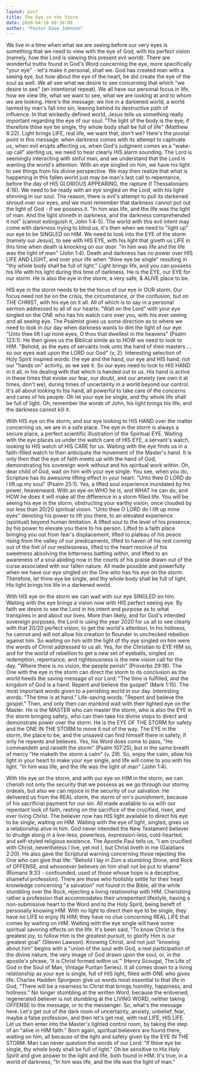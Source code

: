 ```yaml
---
layout: post
title: The Eye in the Storm 
date: 2020-04-18 00:30:00
author: "Pastor Dave Johnson"
---
```


We live in a time when what we are seeing before our very eyes is something that we need to view with the eye of God, with his perfect vision (namely, how the Lord is viewing this present evil world).   There are wonderful truths found in God's Word concerning the eye, more specifically "your eye" - let's make it personal, shall we.  God has created man with a seeing eye, but how about the eye of the heart, he did create the eye of the soul as well.  We all see what we desire to see concerning that which "we desire to see" (an intentional repeat).  We all have our personal focus in life, how we view life, what we want to see, what we are looking at and to whom we are looking.  Here's the message: we live in a darkened world, a world tainted by man's fall into sin, leaving behind its destructive path of influence.  In that wickedly defined world, Jesus tells us something really important regarding the eye of our soul: "The light of the body is the eye; if therefore thine eye be single, thy whole body shall be full of life" (Matthew 6:22). Light brings LIFE, real life, we want that, don't we?  Here's the pivotal point in this message: when darkness comes with its attempt to captivate us, when evil erupts affecting us, when God's judgment comes as a "wake-up call" alerting us, we need to hear clearly HIS alarm sounding.  The Lord is seemingly interacting with sinful man, and we understand that the Lord is wanting the world's attention.  With an eye singled on him, we have his light to see things from his divine perspective.  We may then realize that what is happening in this fallen world just may be man's last call to repentance, before the day of HIS GLORIOUS APPEARING, the rapture (I Thessalonians 4:16).  We need to be ready with an eye singled on the Lord, with his light shinning in our soul.  The reason, there is evil's attempt to pull its darkened shroud over our eyes, and we must remember that darkness cannot put out the light of God - if we possess it.  "In him was life, and the life was the light of man. And the light shineth in darkness, and the darkness comprehended it not" (cannot extinguish it, John 1:4-5).  The world with this evil intent may come with darkness trying to blind us, it's then when we need to "light up" our eye to be SINGLED on HIM.  We need to look into the EYE of the storm (namely our Jesus), to see with HIS EYE, with his light that giveth us LIFE in this time when death is knocking on our door.  "In him was life and the life was the light of man" (John 1:4).  Death and darkness has no power over HIS LIFE AND LIGHT, and over your life when "thine eye be single" resulting in "thy whole body shall be full of light."  Light brings life, and you can possess his life with his light during this time of darkness.  He is the EYE, our EYE for our storm.  He is also the eye in the storm, a very safe, & ALIVE place to be.

HIS eye in the storm needs to be the focus of our eye in OUR storm.  Our focus need not be on the crisis, the circumstance, or the confusion, but on THE CHRIST, with his eye on it all.  All of which is to say in a personal sermon addressed to all of our hearts: "Wait on the Lord" with your eye singled on the ONE who has his watch care over you, with his ever seeing and all seeing eye.  The Psalmist gives us some direction as to where we need to look in our day when darkness wants to dim the light of our eye.  "Unto thee lift I up mine eyes, O thou that dwellest in the heavens" (Psalm 123:1).  He then gives us the Biblical simile as to HOW we need to look to HIM.  "Behold, as the eyes of servants look unto the hand of their masters ... so our eyes wait upon the LORD our God" (v, 2).  Interesting selection of Holy Spirit inspired words: the eye and the hand, our eye and HIS hand, not our "hands on" activity, as we see it.  So our eyes need to look to HIS HAND in it all, in his dealing with that which is handed out to us.  His hand is active in these times that evoke our fear, our doubt, and our anxiety (we own it at times, don't we), during times of uncertainty in a world beyond our control.  It's all about looking to his hand, all powerful to take care of the concerns and cares of his people.  Oh let your eye be single, and thy whole life shall be full of light.  Oh, remember the words of John, his light brings his life, and the darkness cannot kill it.

With HIS eye on the storm, and our eye looking to HIS HAND over the matter concerning us, we are in a safe place. The eye in the storm is always a secure place, a perfect scientific illustration of the Spiritual EYE.  Waiting with the eye places us under the watch care of HIS EYE, a servant's watch, looking to HIS watch of HIS CARE for us.   Waiting with the eye finds us in a faith-filled watch to then anticipate the movement of the Master's hand.  It is only then that the eye of faith meets up with the hand of God, demonstrating his sovereign work without and his spiritual work within.  Oh, dear child of God, wait on him with your eye single.  You see, when you do, Scripture has its awesome lifting effect in your heart:  "Unto thee O LORD do I lift up my soul" (Psalm 25:1).  Yes, a lifted soul experience inundated by his power, heavenward.  With an eye on WHO he is, and WHAT he can do, and HOW he does it will make all the difference in a storm filled life.  You will be seeing his eye in the storm, obstructing your earthy vision, once clouded by our less than 20/20 spiritual vision.  "Unto thee O LORD do I lift up mine eyes" denoting his power to lift you there, to an elevated experience (spiritual) beyond human limitation.  A lifted soul to the level of his presence, by his power to elevate you there to his person.  Lifted to a faith place bringing you out from fear's displacement, lifted to plateau of his peace rising from the valley of our predicaments, lifted to  haven of his rest coming out of the fret of our restlessness, lifted to the heart resolve of his sweetness absolving the bitterness battling within, and lifted to an awareness of a soul abiding now in the courts of his praise drawn out of the curse associated with our fallen nature.  All made possible and powerfully when we have our eye singled on the One who has his eye on the storm. Therefore, let thine eye be single, and thy whole body shall be full of light.  His light brings his life in a darkened world.

With HIS eye on the storm we can wait with our eye SINGLED on him.  Waiting with the eye brings a vision now with HIS perfect seeing eye.  By faith we desire to see the Lord in his intent and purpose as to what transpires in and about our lives.  More than likely, and for God's intended sovereign purposes, the Lord is using the year 2020 for us all to see clearly with that 20/20 perfect vision, to get the world's attention.  In his holiness, he cannot and will not allow his creation to flounder in unchecked rebellion against him.  So waiting on him with the light of thy eye singled on him were the words of Christ addressed to us all.  Yes, for the Christian to EYE HIM so, and for the world of rebellion to get a new set of eyeballs, singled on redemption, repentance, and righteousness is the new vision call for the day.  "Where there is no vision, the people perish" (Proverbs 29:18).  The One with the eye in the storm can direct the storm to its conclusion as the world heeds the saving message of our Lord: "The time is fulfilled, and the kingdom of God is a hand.  Repent and believe the gospel" (Mark 1:15).  The most important words given to a perishing world in our day.  Interesting words: "The time is at hand."  Life-saving words:  "Repent and believe the gospel."  Then, and only then can mankind wait with their lighted eye on the Master.  He is the MASTER who can master the storm, who is also the EYE in the storm bringing safety, who can then take his divine steps to direct and demonstrate power over the storm.  He is  the EYE OF THE STORM for safety and the ONE IN THE STORM to move it out of the way.  The EYE in the storm,  the place to be, and the unsaved can find himself there in safety, if only he repents and believes.  Yes, his Word does come to pass, "He commandeth and raiseth the storm" (Psalm 107:25), but in the same breath of mercy "He maketh the storm a calm" (v. 29).  So, enjoy the calm,  allow his light in your heart to make your eye single, and life will come to you with his light. "In him was life, and the life was the light of man" (John 1:4).

With His eye on the storm, and with our eye on HIM in the storm, we can cherish not only the security that we possess as we go through our stormy ordeals, but also we can rejoice in the security of our salvation.  He delivered us from the REAL storm, the storm of sin's punishment, because of his sacrificial payment for our sin.  All made available to us with our repentant look of faith, resting on the sacrifice of the crucified, risen, and ever living Christ.  The believer now has HIS light available to direct his eye to be single, waiting on HIM.  Waiting with the eye of light, singled, gives us a relationship alive in him.  God never intended the New Testament believer to drudge along in a live-less, powerless, expression-less, cold-hearted, and self-styled religious existence.  The Apostle Paul tells us, "I am crucified with Christ, nevertheless I live, yet not I, but Christ liveth in me (Galatians 2:20).  He also gave the Scriptural warning concerning those rejecting the One who can give that life: "Behold I lay in Zion a stumbling Stone, and Rock of OFFENSE, and whosoever believes on him shall not be put to shame" (Romans 9:33 - confounded, used of those whose hope is a deceptive, shameful profession).  There are those who foolishly settle for their head knowledge concerning "a salvation" not found in the Bible, all the while stumbling over the Rock, rejecting a living relationship with HIM.  Cherishing rather a profession that accommodates their unrepentant lifestyle, having a non-submissive heart to the Word and to the Holy Spirit, being bereft of personally knowing HIM.  With no light to direct their eye to be single, they have no LIFE to enjoy IN HIM;  they have no clue concerning REAL LIFE that comes by waiting on HIM.  Waiting with the eye single will have some spiritual savoring effects on the life.  It's been said, "To know Christ is the greatest joy, to follow Him is the greatest pursuit, to glorify Him is our greatest goal" (Steven Lawson).  Knowing Christ, and not just "knowing about him" begins with a "union of the soul with God, a real participation of the divine nature, the very image of God drawn upon the soul, or, in the apostle's phrase, 'It is Christ formed within us'" (Henry Scougal, The Life of God in the Soul of Man, Vintage Puritan Series).  It all comes down to a living relationship as your eye is single, full of HIS light, filled with ONE who gives life.  Charles Hadden Spurgeon give us words most essential to that life in God, "There will be a nearness to Christ that brings humility, happiness, and holiness."  No longer stumbling at the written Word, because the enlivened, regenerated believer is not stumbling at the LIVING WORD, neither taking OFFENSE to the message, or to the messenger.  So, what's the message here:  Let's get out of the dark room of uncertainty, anxiety, unbelief, fear, maybe a false profession, and then let's get real, with real LIFE, HIS LIFE.  Let us then enter into the Master's lighted control room, by taking the step of an "alive in HIM faith."  Born again, spiritual believers are found there, waiting on him, all because of the light and safety given by the EYE IN THE STORM.  Man can never question the words of our Lord: "If thine eye be single, thy whole body shall be full of light."  Oh be sensitive to His Holy Spirit and give answer to the light and life, both found in HIM.  It's true, in a world of darkness, "In him was life, and the life was the light of man."
